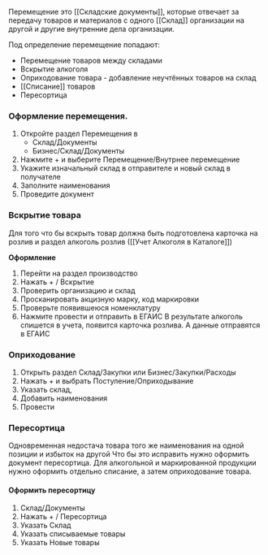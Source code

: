 ﻿Перемещение это [[Складские документы]], которые отвечает за передачу товаров и материалов с одного [[Склад]] организации на другой и другие внутренние дела организации.

Под определение перемещение попадают:
- Перемещение товаров между складами
- Вскрытие алкоголя
- Оприходование товара - добавление неучтённых товаров на склад 
- [[Списание]] товаров
- Пересортица

### Оформление перемещения.
1. Откройте раздел Перемещения в 
	- Склад/Документы
	- Бизнес/Склад/Документы
2. Нажмите + и выберите Перемещение/Внутрнее перемещение
3. Укажите изначальный склад в отправителе и новый склад в получателе
4. Заполните наименования
5. Проведите документ

### Вскрытие товара
Для того что бы вскрыть товар должна быть подготовлена карточка на розлив и  раздел алкоголь розлив ([[Учет Алкоголя в Каталоге]]) 

**Оформление**
1.  Перейти на раздел производство
2. Нажать + / Вскрытие
3. Проверить организацию и склад
4. Просканировать акцизную марку, код маркировки
5. Проверьте появившеюся номенклатуру
6. Нажмите провести и отправить в ЕГАИС
В результате алкоголь спишется в учета, появится карточка розлива. А данные отправятся в ЕГАИС

### Оприходование
1. Открыть раздел Склад/Закупки или Бизнес/Закупки/Расходы
2. Нажать + и выбрать Постуление/Оприходывание
3. Указать склад,
4. Добавить наименования
5. Провести

### Пересортица
Одновременная недостача товара того же наименования на одной позиции и избыток на другой
Что бы это исправить нужно оформить документ пересортица. 
Для алкогольной и маркированной продукции нужно оформить отдельно списание, а затем оприходование товара. 

#### Оформить пересортицу
1. Склад/Документы
2. Нажать + / Пересортица
3. Указать Склад
4. Указать списываемые товары
5. Указать Новые товары





